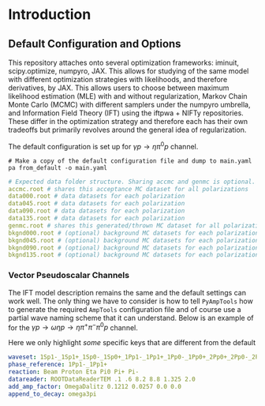 # Introduction

## Default Configuration and Options

This repository attaches onto several optimization frameworks: iminuit, scipy.optimize, numpyro, JAX. This allows for studying of the same model with different optimization strategies with likelihoods, and therefore derivatives, by JAX. This allows users to choose between maximum likelihood estimation (MLE) with and without regularization, Markov Chain Monte Carlo (MCMC) with different samplers under the numpyro umbrella, and Information Field Theory (IFT) using the iftpwa + NIFTy repositories. These differ in the optimization strategy and therefore each has their own tradeoffs but primarily revolves around the general idea of regularization. 

The default configuration is set up for $\gamma p \rightarrow \eta \pi^0 p$ channel.

```shell
# Make a copy of the default configuration file and dump to main.yaml
pa from_default -o main.yaml
```

```yaml
# Expected data folder structure. Sharing accmc and genmc is optional. Bkgnd is optional.
accmc.root # shares this acceptance MC dataset for all polarizations
data000.root # data datasets for each polarization
data045.root # data datasets for each polarization
data090.root # data datasets for each polarization
data135.root # data datasets for each polarization
genmc.root # shares this generated/thrown MC dataset for all polarizations
bkgnd000.root # (optional) background MC datasets for each polarization
bkgnd045.root # (optional) background MC datasets for each polarization
bkgnd090.root # (optional) background MC datasets for each polarization
bkgnd135.root # (optional) background MC datasets for each polarization
```

### Vector Pseudoscalar Channels

The IFT model description remains the same and the default settings can work well. The only thing we have to consider is how to tell `PyAmpTools` how to generate the required `AmpTools` configuration file and of course use a partial wave naming scheme that it can understand. Below is an example of for the $\gamma p \rightarrow \omega\eta p \rightarrow \eta \pi^+ \pi^- \pi^0 p$ channel. 

Here we only highlight *some* specific keys that are different from the default

```yaml
waveset: 1Sp1-_1Sp1+_1Sp0-_1Sp0+_1Pp1-_1Pp1+_1Pp0-_1Pp0+_2Pp0+_2Pp0-_2Pp1+_2Pp1-_2Pp2+_2Pp2-_3Fp0+_3Fp0-_3Fp1+_3Fp1-_3Fp2+_3Fp2-_3Fp3+_3Fp3-
phase_reference: 1Pp1-_1Pp1+
reaction: Beam Proton Eta Pi0 Pi+ Pi-
datareader: ROOTDataReaderTEM .1 .6 8.2 8.8 1.325 2.0
add_amp_factor: OmegaDalitz 0.1212 0.0257 0.0 0.0
append_to_decay: omega3pi
```